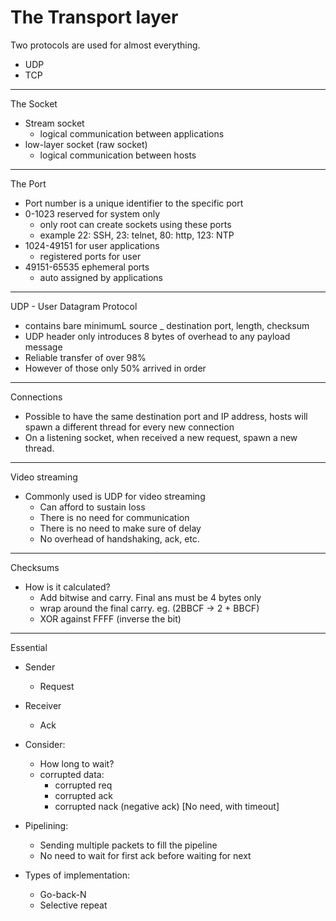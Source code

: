 # The Transport layer

Two protocols are used for almost everything.
- UDP
- TCP

---
The Socket
- Stream socket
    - logical communication between applications
- low-layer socket (raw socket)
    - logical communication between hosts

---
The Port
- Port number is a unique identifier to the specific port
- 0-1023 reserved for system only
    - only root can create sockets using these ports
    - example 22: SSH, 23: telnet, 80: http, 123: NTP
- 1024-49151 for user applications
    - registered ports for user
- 49151-65535 ephemeral ports
    - auto assigned by applications

---
UDP - User Datagram Protocol
- contains bare minimumL source _ destination port, length, checksum
- UDP header only introduces 8 bytes of overhead to any payload message
- Reliable transfer of over 98%
- However of those only 50% arrived in order

---
Connections 
- Possible to have the same destination port and IP address,
hosts will spawn a different thread for every new connection
- On a listening socket, when received a new request, spawn a new
thread.

---
Video streaming
- Commonly used is UDP for video streaming
    - Can afford to sustain loss
    - There is no need for communication
    - There is no need to make sure of delay 
    - No overhead of handshaking, ack, etc.
    
---
Checksums
- How is it calculated?
    - Add bitwise and carry. Final ans must be 4 bytes only
    - wrap around the final carry. eg. (2BBCF -> 2 + BBCF)
    - XOR against FFFF (inverse the bit)
   
---
Essential
- Sender
    - Request
- Receiver
    - Ack
- Consider:
    - How long to wait?
    - corrupted data:
        - corrupted req
        - corrupted ack
        - corrupted nack (negative ack) [No need, with timeout]
- Pipelining:
    - Sending multiple packets to fill the pipeline
    - No need to wait for first ack before waiting for next

- Types of implementation:
    - Go-back-N
    - Selective repeat

        

    
